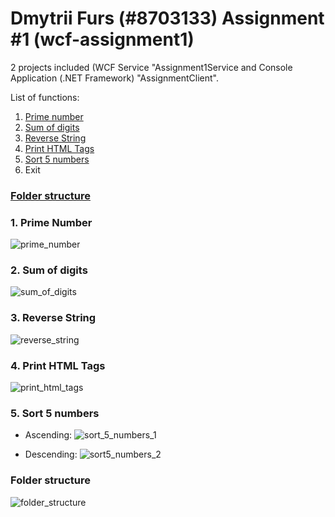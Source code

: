 # Dmytrii Furs (#8703133) Assignment #1 (wcf-assignment1)

2 projects included (WCF Service "Assignment1Service and Console Application (.NET Framework) "AssignmentClient".

List of functions:

1. [Prime number](#prime-number)
2. [Sum of digits](#sum-of-digits)
3. [Reverse String](#reverse-string)
4. [Print HTML Tags](#print-html-tags)
5. [Sort 5 numbers](#sort-5-number)
6. Exit

### [Folder structure](#folder-structure-)

### <a id="prime-number">1. Prime Number</a> <br />

![prime_number](https://user-images.githubusercontent.com/45331164/196057473-06675f23-566f-4fe6-9781-9e83d0bda571.png)

### <a id="sum-of-digits">2. Sum of digits</a> <br />

![sum_of_digits](https://user-images.githubusercontent.com/45331164/196057479-e9cb5fe2-6498-4c2f-bd4f-ae80a999d7a8.png)

### <a id="reverse-string">3. Reverse String</a> <br />

![reverse_string](https://user-images.githubusercontent.com/45331164/196057484-82dbcb78-432f-42ec-a5fe-50bc387160a3.png)

### <a id="print-html-tags">4. Print HTML Tags</a> <br />

![print_html_tags](https://user-images.githubusercontent.com/45331164/196057488-40f8d0ca-67a1-47c1-ac76-5c4a59f6c9d8.png)

### <a id="sort-5-number">5. Sort 5 numbers</a> <br />
- Ascending:
![sort_5_numbers_1](https://user-images.githubusercontent.com/45331164/196057515-54d6e377-c7e1-4c71-a5e9-bc386e0e49e8.png)

- Descending:
![sort5_numbers_2](https://user-images.githubusercontent.com/45331164/196057517-cec6ab78-de4a-4f01-b298-645edf06aece.png)



### <a id="folder-structure-">Folder structure</a> <br />
![folder_structure](https://user-images.githubusercontent.com/45331164/196057522-aa2044ca-1f02-467a-a832-f61d112bd974.png)

